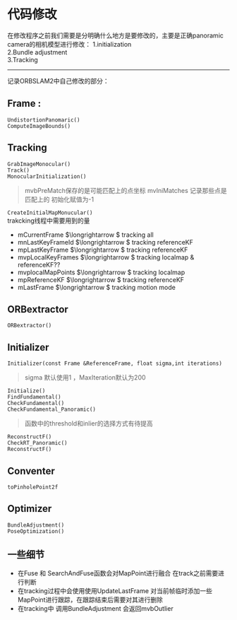 # 代码修改
在修改程序之前我们需要是分明确什么地方是要修改的，主要是正确panoramic camera的相机模型进行修改：
1.initialization  
2.Bundle adjustment  
3.Tracking

-----
记录ORBSLAM2中自己修改的部分：
## Frame :   
``UndistortionPanomaric()``  
``ComputeImageBounds()``


## Tracking   
``GrabImageMonocular()``  
``Track()``  
``MonocularInitialization()``  
> mvbPreMatch保存的是可能匹配上的点坐标
> mvIniMatches 记录那些点是匹配上的 初始化赋值为-1   

``CreateInitialMapMonucular()``  
trakcking线程中需要用到的量  
  * mCurrentFrame $\longrightarrow $  tracking all 
  * mnLastKeyFrameId $\longrightarrow $  tracking referenceKF
  * mpLastKeyFrame    $\longrightarrow $  tracking referenceKF
  * mvpLocalKeyFrames   $\longrightarrow $  tracking localmap & referenceKF??
  * mvplocalMapPoints  $\longrightarrow $ tracking localmap
  * mpReferenceKF  $\longrightarrow $   tracking referenceKF
  * mLastFrame  $\longrightarrow $   tracking motion mode
  

## ORBextractor   
``ORBextractor()``

## Initializer  
``Initializer(const Frame &ReferenceFrame, float sigma,int iterations)``  
> sigma 默认使用1 ，MaxIteration默认为200  

 ``Initialize()``  
 ``FindFundamental()``  
 ``CheckFundamental()``    
 ``CheckFundamental_Panoramic()``
 >函数中的threshold和inlier的选择方式有待提高  

 ``ReconstructF()``   
 ``CheckRT_Panoramic()``   
 ``ReconstructF()``  
 
## Conventer    
``toPinholePoint2f ``  
## Optimizer
``BundleAdjustment()``  
``PoseOptimization()``  


## 一些细节  
* 在Fuse 和 SearchAndFuse函数会对MapPoint进行融合 在track之前需要进行判断
* 在tracking过程中会使用使用UpdateLastFrame 对当前帧临时添加一些MapPoint进行跟踪，在跟踪结束后需要对其进行删除 
* 在tracking中 调用BundleAdjustment	会返回mvbOutlier

